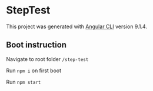 # StepTest

This project was generated with [Angular CLI](https://github.com/angular/angular-cli) version 9.1.4.

## Boot instruction

Navigate to root folder `/step-test`

Run `npm i` on first boot

Run `npm start`
